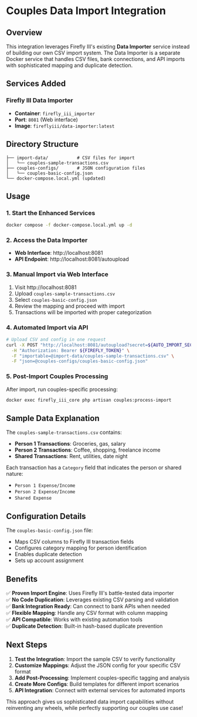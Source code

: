 # Couples Data Import Integration

## Overview
This integration leverages Firefly III's existing **Data Importer** service instead of building our own CSV import system. The Data Importer is a separate Docker service that handles CSV files, bank connections, and API imports with sophisticated mapping and duplicate detection.

## Services Added

### Firefly III Data Importer
- **Container**: `firefly_iii_importer`
- **Port**: `8081` (Web interface)
- **Image**: `fireflyiii/data-importer:latest`

## Directory Structure
```
├── import-data/           # CSV files for import
│   └── couples-sample-transactions.csv
├── couples-configs/       # JSON configuration files
│   └── couples-basic-config.json
└── docker-compose.local.yml (updated)
```

## Usage

### 1. Start the Enhanced Services
```bash
docker compose -f docker-compose.local.yml up -d
```

### 2. Access the Data Importer
- **Web Interface**: http://localhost:8081
- **API Endpoint**: http://localhost:8081/autoupload

### 3. Manual Import via Web Interface
1. Visit http://localhost:8081
2. Upload `couples-sample-transactions.csv`
3. Select `couples-basic-config.json`
4. Review the mapping and proceed with import
5. Transactions will be imported with proper categorization

### 4. Automated Import via API
```bash
# Upload CSV and config in one request
curl -X POST "http://localhost:8081/autoupload?secret=${AUTO_IMPORT_SECRET}" \
  -H "Authorization: Bearer ${FIREFLY_TOKEN}" \
  -F "importable=@import-data/couples-sample-transactions.csv" \
  -F "json=@couples-configs/couples-basic-config.json"
```

### 5. Post-Import Couples Processing
After import, run couples-specific processing:
```bash
docker exec firefly_iii_core php artisan couples:process-import
```

## Sample Data Explanation

The `couples-sample-transactions.csv` contains:
- **Person 1 Transactions**: Groceries, gas, salary
- **Person 2 Transactions**: Coffee, shopping, freelance income  
- **Shared Transactions**: Rent, utilities, date night

Each transaction has a `Category` field that indicates the person or shared nature:
- `Person 1 Expense/Income`
- `Person 2 Expense/Income`
- `Shared Expense`

## Configuration Details

The `couples-basic-config.json` file:
- Maps CSV columns to Firefly III transaction fields
- Configures category mapping for person identification
- Enables duplicate detection
- Sets up account assignment

## Benefits

✅ **Proven Import Engine**: Uses Firefly III's battle-tested data importer  
✅ **No Code Duplication**: Leverages existing CSV parsing and validation  
✅ **Bank Integration Ready**: Can connect to bank APIs when needed  
✅ **Flexible Mapping**: Handle any CSV format with column mapping  
✅ **API Compatible**: Works with existing automation tools  
✅ **Duplicate Detection**: Built-in hash-based duplicate prevention  

## Next Steps

1. **Test the Integration**: Import the sample CSV to verify functionality
2. **Customize Mappings**: Adjust the JSON config for your specific CSV format
3. **Add Post-Processing**: Implement couples-specific tagging and analysis
4. **Create More Configs**: Build templates for different import scenarios
5. **API Integration**: Connect with external services for automated imports

This approach gives us sophisticated data import capabilities without reinventing any wheels, while perfectly supporting our couples use case!